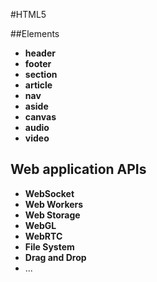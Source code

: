 #HTML5

##Elements
- **header**
- **footer**
- **section**
- **article**
- **nav**
- **aside**
- **canvas**
- **audio**
- **video**

## Web application APIs
- **WebSocket**
- **Web Workers**
- **Web Storage**
- **WebGL**
- **WebRTC**
- **File System**
- **Drag and Drop**
- ...
